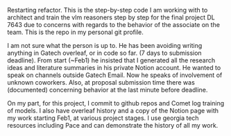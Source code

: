Restarting refactor. This is the step-by-step code I am working with to architect and train the vlm reasoners step by step for the final project DL 7643 due to concerns with regards to the behavior of the associate on the team. This is the repo in my personal git profile.

I am not sure what the person is up to. He has been avoiding writing anything in Gatech overleaf, or in code so far. (7 days to submission deadline). From start (~Feb1) he insisted that I generated all the research ideas and literature summaries in his private Notion account. He wanted to speak on channels outside Gatech Email. Now he speaks of involvement of unknown coworkers. Also, at proposal submission time there was (documented) concerning behavior at the last minute before deadline.

On my part, for this project, I commit to github repos and Comet log training of models. I also have overleaf history and a copy of the Notion page with my work starting Feb1, at various project stages. I use georgia tech resources including Pace and can demonstrate the history of all my work.
